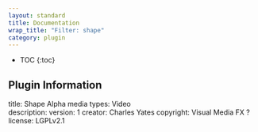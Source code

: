```yaml
---
layout: standard
title: Documentation
wrap_title: "Filter: shape"
category: plugin
---
```

* TOC
{:toc}

## Plugin Information

title: Shape Alpha
media types:
Video  
description: 
version: 1
creator: Charles Yates
copyright: Visual Media FX ?  
license: LGPLv2.1  
